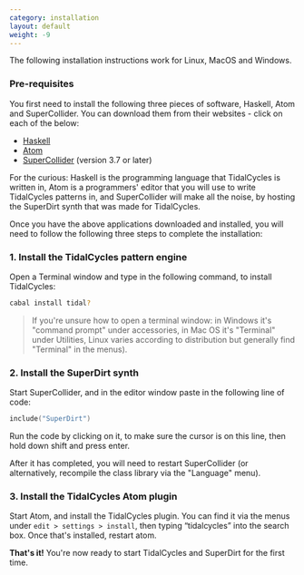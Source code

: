 ```yaml
---
category: installation
layout: default
weight: -9
---
```


The following installation instructions work for Linux, MacOS and
Windows.

### Pre-requisites

You first need to install the following three pieces of software,
Haskell, Atom and SuperCollider. You can download them from their
websites - click on each of the below:

* [Haskell](https://www.haskell.org/platform/)
* [Atom](https://atom.io/)
* [SuperCollider](http://supercollider.github.io/download) (version 3.7 or later)

For the curious: Haskell is the programming language that TidalCycles
is written in, Atom is a programmers' editor that you will use to
write TidalCycles patterns in, and SuperCollider will make all the
noise, by hosting the SuperDirt synth that was made for TidalCycles.

Once you have the above applications downloaded and installed, you
will need to follow the following three steps to complete the
installation:

### 1. Install the TidalCycles pattern engine

Open a Terminal window and type in the following command, to install
TidalCycles:

~~~~bash
cabal install tidal?
~~~~

> If you're unsure how to open a terminal window: in Windows it's
> "command prompt" under accessories, in Mac OS it's "Terminal" under
> Utilities, Linux varies according to distribution but generally find
> "Terminal" in the menus).

### 2. Install the SuperDirt synth

Start SuperCollider, and in the editor window paste in the following line of code:

~~~~c
include("SuperDirt")
~~~~

Run the code by clicking on it, to make sure the cursor is on this
line, then hold down shift and press enter.

After it has completed, you will need to restart SuperCollider (or
alternatively, recompile the class library via the "Language" menu).

### 3. Install the TidalCycles Atom plugin

Start Atom, and install the TidalCycles plugin. You can find it via
the menus under `edit > settings > install`, then typing “tidalcycles”
into the search box. Once that's installed, restart atom.

**That's it!** You're now ready to start TidalCycles and SuperDirt for
  the first time.
